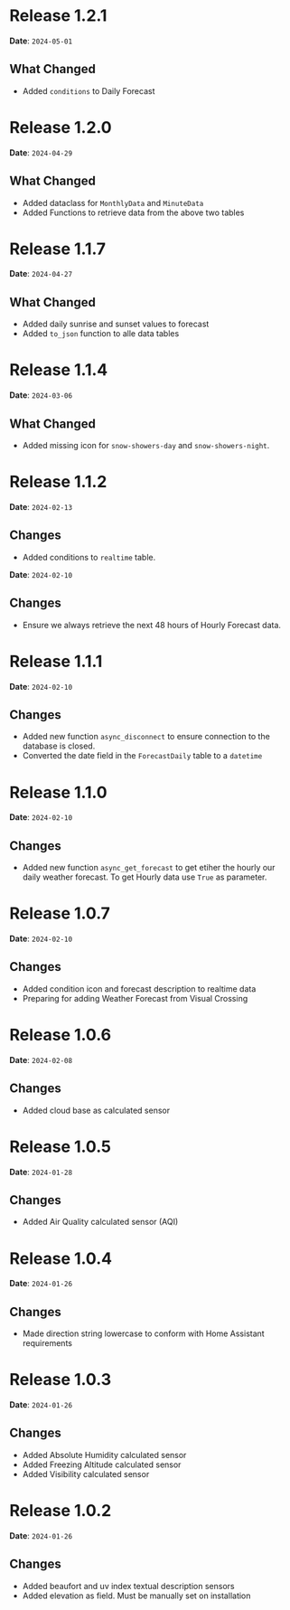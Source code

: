 
# Release 1.2.1

**Date**: `2024-05-01`

## What Changed

* Added `conditions` to Daily Forecast

# Release 1.2.0

**Date**: `2024-04-29`

## What Changed

* Added dataclass for `MonthlyData` and `MinuteData`
* Added Functions to retrieve data from the above two tables

# Release 1.1.7

**Date**: `2024-04-27`

## What Changed

- Added daily sunrise and sunset values to forecast
- Added `to_json` function to alle data tables

# Release 1.1.4

**Date**: `2024-03-06`

## What Changed

- Added missing icon for `snow-showers-day` and `snow-showers-night`.


# Release 1.1.2

**Date**: `2024-02-13`

## Changes

- Added conditions to `realtime` table.


**Date**: `2024-02-10`

## Changes

- Ensure we always retrieve the next 48 hours of Hourly Forecast data.



# Release 1.1.1

**Date**: `2024-02-10`

## Changes

- Added new function `async_disconnect` to ensure connection to the database is closed.
- Converted the date field in the `ForecastDaily` table to a `datetime`


# Release 1.1.0

**Date**: `2024-02-10`

## Changes

- Added new function `async_get_forecast` to get etiher the hourly our daily weather forecast. To get Hourly data use `True` as parameter.


# Release 1.0.7

**Date**: `2024-02-10`

## Changes

- Added condition icon and forecast description to realtime data
- Preparing for adding Weather Forecast from Visual Crossing


# Release 1.0.6

**Date**: `2024-02-08`

## Changes

- Added cloud base as calculated sensor

# Release 1.0.5

**Date**: `2024-01-28`

## Changes

- Added Air Quality calculated sensor (AQI)

# Release 1.0.4

**Date**: `2024-01-26`

## Changes

- Made direction string lowercase to conform with Home Assistant requirements


# Release 1.0.3

**Date**: `2024-01-26`

## Changes

- Added Absolute Humidity calculated sensor
- Added Freezing Altitude calculated sensor
- Added Visibility calculated sensor

# Release 1.0.2

**Date**: `2024-01-26`

## Changes

- Added beaufort and uv index textual description sensors
- Added elevation as field. Must be manually set on installation